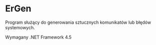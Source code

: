 # ErGen
Program służący do generowania sztucznych komunikatów lub błędów systemowych.

Wymagany .NET Framework 4.5
